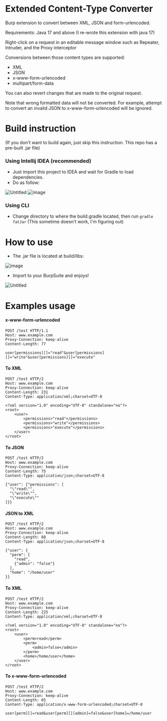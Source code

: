 Extended Content-Type Converter
=========

Burp extension to convert between XML, JSON and form-urlencoded.

Requirements: Java 17 and above (I re-wrote this extension with java 17)

Right-click on a request in an editable message window such as Repeater, Intruder, and the Proxy interceptor

Conversions between those content types are supported:

* XML
* JSON
* x-www-form-urlencoded
* multipart/form-data

You can also revert changes that are made to the original request.

Note that wrong formatted data will not be converted. For example, attempt to convert an invalid JSON to x-www-form-urlencoded will be ignored.

Build instruction
=========
(If you don't want to build again, just skip this instruction. This repo has a pre-built .jar file)

### Using Intellij IDEA (recommended) ###
- Just import this project to IDEA and wait for Gradle to load dependencies.
- Do as follow:

![Untitled](https://github.com/user-attachments/assets/578ba36d-9cc6-471a-892e-af6c758da845)
![image](https://github.com/user-attachments/assets/32e410d0-b587-4106-85fd-7954fd1a57f6)

### Using CLI ###
- Change directory to where the build.gradle located, then run `gradle fatJar`
(This sometime doesn't work, I'm figuring out)

How to use
=========
- The .jar file is located at build/libs:

![image](https://github.com/user-attachments/assets/0a030d0e-ab59-4add-a709-24ec2e23f43b)

- Import to your BurpSuite and enjoys!

![Untitled](https://github.com/user-attachments/assets/29b1ae18-1b1c-46e3-af75-e6257d59e81c)

Examples usage
=========

#### x-www-form-urlencoded ####

```
POST /test HTTP/1.1
Host: www.example.com
Proxy-Connection: keep-alive
Content-Length: 77

user[permissions][]="read"&user[permissions][]="write"&user[permissions][]="execute"

```

#### To XML ####
```
POST /test HTTP/2
Host: www.example.com
Proxy-Connection: keep-alive
Content-Length: 231
Content-Type: application/xml;charset=UTF-8

<?xml version="1.0" encoding="UTF-8" standalone="no"?>
<root>
    <user>
        <permissions>"read"</permissions>
        <permissions>"write"</permissions>
        <permissions>"execute"</permissions>
    </user>
</root>
```
#### To JSON ####
```
POST /test HTTP/2
Host: www.example.com
Proxy-Connection: keep-alive
Content-Length: 75
Content-Type: application/json;charset=UTF-8

{"user": {"permissions": [
  "\"read\"",
  "\"write\"",
  "\"execute\""
]}}
```

#### JSON to XML ####

```
POST /test HTTP/2
Host: www.example.com
Proxy-Connection: keep-alive
Content-Length: 88
Content-Type: application/json;charset=UTF-8

{"user": {
  "perm": [
    "read",
    {"admin": "false"}
  ],
  "home": "/home/user"
}}
```
#### To XML ####
```
POST /test HTTP/2
Host: www.example.com
Proxy-Connection: keep-alive
Content-Length: 225
Content-Type: application/xml;charset=UTF-8

<?xml version="1.0" encoding="UTF-8" standalone="no"?>
<root>
    <user>
        <perm>read</perm>
        <perm>
            <admin>false</admin>
        </perm>
        <home>/home/user</home>
    </user>
</root>
```

#### To x-www-form-urlencoded ####
```
POST /test HTTP/2
Host: www.example.com
Proxy-Connection: keep-alive
Content-Length: 65
Content-Type: application/x-www-form-urlencoded;charset=UTF-8

user[perm][]=read&user[perm][][admin]=false&user[home]=/home/user
```
